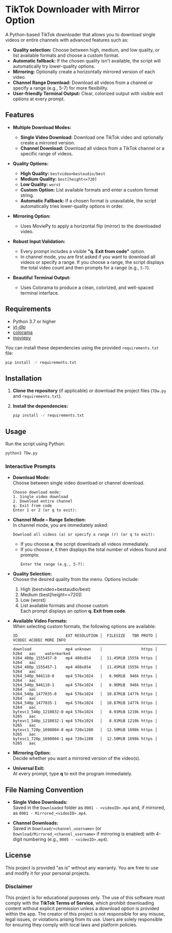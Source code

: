 # TikTok Downloader with Mirror Option

A Python-based TikTok downloader that allows you to download single videos or entire channels with advanced features such as:

- **Quality selection:** Choose between high, medium, and low quality, or list available formats and choose a custom format.
- **Automatic fallback:** If the chosen quality isn't available, the script will automatically try lower-quality options.
- **Mirroring:** Optionally create a horizontally mirrored version of each video.
- **Channel Range Download:** Download all videos from a channel or specify a range (e.g., 5-7) for more flexibility.
- **User-friendly Terminal Output:** Clear, colorized output with visible exit options at every prompt.

## Features

- **Multiple Download Modes:**
  - **Single Video Download:** Download one TikTok video and optionally create a mirrored version.
  - **Channel Download:** Download all videos from a TikTok channel or a specific range of videos.
  
- **Quality Options:**
  - **High Quality:** `bestvideo+bestaudio/best`
  - **Medium Quality:** `best[height<=720]`
  - **Low Quality:** `worst`
  - **Custom Option:** List available formats and enter a custom format string.
  - **Automatic Fallback:** If a chosen format is unavailable, the script automatically tries lower-quality options in order.

- **Mirroring Option:**
  - Uses MoviePy to apply a horizontal flip (mirror) to the downloaded video.

- **Robust Input Validation:**
  - Every prompt includes a visible **"q. Exit from code"** option.
  - In channel mode, you are first asked if you want to download all videos or specify a range. If you choose a range, the script displays the total video count and then prompts for a range (e.g., `5-7`).

- **Beautiful Terminal Output:**
  - Uses Colorama to produce a clean, colorized, and well-spaced terminal interface.

## Requirements

- Python 3.7 or higher
- [yt-dlp](https://github.com/yt-dlp/yt-dlp)
- [colorama](https://pypi.org/project/colorama/)
- [moviepy](https://github.com/Zulko/moviepy)

You can install these dependencies using the provided `requirements.txt` file:

```bash
pip install -r requirements.txt
```

## Installation

1. **Clone the repository** (if applicable) or download the project files (`TDw.py` and `requirements.txt`).
2. **Install the dependencies:**

   ```bash
   pip install -r requirements.txt
   ```

## Usage

Run the script using Python:

```bash
python3 TDw.py
```

### Interactive Prompts

- **Download Mode:**  
  Choose between single video download or channel download.
  ```
  Choose download mode:
  1. Single video download
  2. Download entire channel
  q. Exit from code
  Enter 1 or 2 (or q to exit):
  ```

- **Channel Mode – Range Selection:**  
  In channel mode, you are immediately asked:
  ```
  Download all videos (a) or specify a range (r) (or q to exit):
  ```
  - If you choose **a**, the script downloads all videos immediately.
  - If you choose **r**, it then displays the total number of videos found and prompts:
    ```
    Enter the range (e.g., 5-7):
    ```

- **Quality Selection:**  
  Choose the desired quality from the menu. Options include:
  1. High (bestvideo+bestaudio/best)
  2. Medium (best[height<=720])
  3. Low (worst)
  4. List available formats and choose custom  
  Each prompt displays an option **q. Exit from code**.

- **Available Video Formats:**  
  When selecting custom formats, the following options are available:
  ```
  ID                     EXT RESOLUTION │  FILESIZE   TBR PROTO │ VCODEC ACODEC MORE INFO
  ─────────────────────────────────────────────────────────────────────────────────────────
  download               mp4 unknown    │                 https │ h264   aac    watermarked
  h264_480p_1555457-0    mp4 480x854    │  11.45MiB 1555k https │ h264   aac
  h264_480p_1555457-1    mp4 480x854    │  11.45MiB 1555k https │ h264   aac
  h264_540p_946110-0     mp4 576x1024   │   6.96MiB  946k https │ h264   aac
  h264_540p_946110-1     mp4 576x1024   │   6.96MiB  946k https │ h264   aac
  h264_540p_1477035-0    mp4 576x1024   │  10.87MiB 1477k https │ h264   aac
  h264_540p_1477035-1    mp4 576x1024   │  10.87MiB 1477k https │ h264   aac
  bytevc1_540p_1210832-0 mp4 576x1024   │   8.91MiB 1210k https │ h265   aac
  bytevc1_540p_1210832-1 mp4 576x1024   │   8.91MiB 1210k https │ h265   aac
  bytevc1_720p_1698004-0 mp4 720x1280   │  12.50MiB 1698k https │ h265   aac
  bytevc1_720p_1698004-1 mp4 720x1280   │  12.50MiB 1698k https │ h265   aac
  ```


- **Mirroring Option:**  
  Decide whether you want a mirrored version of the video(s).

- **Universal Exit:**  
  At every prompt, type **q** to exit the program immediately.

## File Naming Convention

- **Single Video Downloads:**  
  Saved in the `Downloaded` folder as `0001 - <videoID>.mp4` and, if mirrored, as `0001 - Mirrored_<videoID>.mp4`.

- **Channel Downloads:**  
  Saved in `Download/<channel_username>` (or `Download/Mirrored_<channel_username>` if mirroring is enabled) with 4-digit numbering (e.g., `0005 - <videoID>.mp4`).

## License

This project is provided "as is" without any warranty. You are free to use and modify it for your personal projects.

### Disclaimer
This project is for educational purposes only. The use of this software must comply with the **TikTok Terms of Service**, which prohibit downloading content without explicit permission unless a download option is provided within the app. The creator of this project is not responsible for any misuse, legal issues, or violations arising from its use. Users are solely responsible for ensuring they comply with local laws and platform policies.
